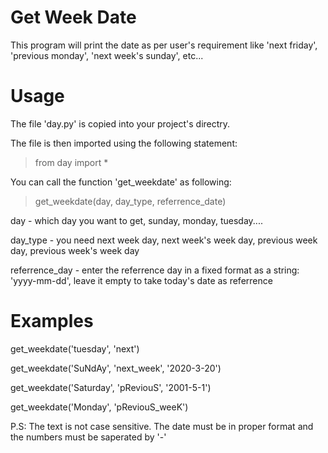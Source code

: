 # Get Week Date
This program will print the date as per user's requirement like 'next friday', 'previous monday', 'next week's sunday', etc...

# Usage
The file 'day.py' is copied into your project's directry.

The file is then imported using the following statement:

>from day import *

You can call the function 'get_weekdate' as following:

>get_weekdate(day, day_type, referrence_date)

day - which day you want to get, sunday, monday, tuesday....

day_type - you need next week day, next week's week day, previous week day, previous week's week day

referrence_day - enter the referrence day in a fixed format as a string: 'yyyy-mm-dd', leave it empty to take today's date as referrence

# Examples

get_weekdate('tuesday', 'next')

get_weekdate('SuNdAy', 'next_week', '2020-3-20')

get_weekdate('Saturday', 'pReviouS', '2001-5-1')

get_weekdate('Monday', 'pReviouS_weeK')


P.S: The text is not case sensitive. The date must be in proper format and the numbers must be saperated by '-'
